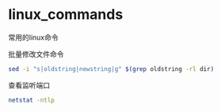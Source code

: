 # linux_commands
常用的linux命令

批量修改文件命令
```bash
sed -i "s|oldstring|newstring|g" $(grep oldstring -rl dir)
```
查看监听端口
```bash
netstat -ntlp
```
